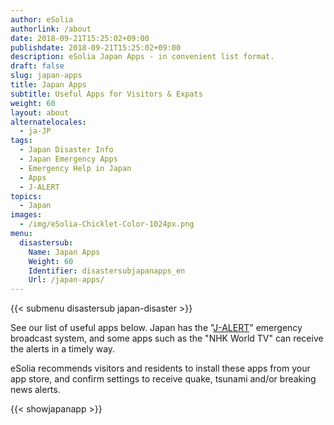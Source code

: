 ```yaml
---
author: eSolia
authorlink: /about
date: 2018-09-21T15:25:02+09:00
publishdate: 2018-09-21T15:25:02+09:00
description: eSolia Japan Apps - in convenient list format.
draft: false
slug: japan-apps
title: Japan Apps
subtitle: Useful Apps for Visitors & Expats
weight: 60
layout: about
alternatelocales:
  - ja-JP
tags:
  - Japan Disaster Info
  - Japan Emergency Apps
  - Emergency Help in Japan
  - Apps
  - J-ALERT
topics:
  - Japan
images:
  - /img/eSolia-Chicklet-Color-1024px.png
menu:
  disastersub:
    Name: Japan Apps
    Weight: 60
    Identifier: disastersubjapanapps_en
    Url: /japan-apps/
---
```


{{< submenu disastersub japan-disaster >}}

See our list of useful apps below. Japan has the "[J-ALERT](/japan-emergency-broadcast-system-j-alert/)" emergency broadcast system, and some apps such as the "NHK World TV" can receive the alerts in a timely way. 

eSolia recommends visitors and residents to install these apps from your app store, and confirm settings to receive quake, tsunami and/or breaking news alerts. 

{{< showjapanapp >}}
